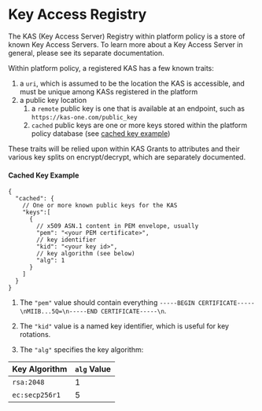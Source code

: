 # Key Access Registry

The KAS (Key Access Server) Registry within platform policy is a store of known Key Access Servers. To learn more about a Key Access Server
in general, please see its separate documentation.

Within platform policy, a registered KAS has a few known traits:

1. a `uri`, which is assumed to be the location the KAS is accessible, and must be unique among KASs registered in the platform
2. a public key location
   1. a `remote` public key is one that is available at an endpoint, such as `https://kas-one.com/public_key`
   2. `cached` public keys are one or more keys stored within the platform policy database (see [cached key example](#cached))

These traits will be relied upon within KAS Grants to attributes and their various key splits on encrypt/decrypt, which are separately documented.

#### Cached Key Example

```json5
{
  "cached": {
    // One or more known public keys for the KAS
    "keys":[
      {
        // x509 ASN.1 content in PEM envelope, usually
        "pem": "<your PEM certificate>",
        // key identifier 
        "kid": "<your key id>",
        // key algorithm (see below)
        "alg": 1
      }
    ]
  }
}
```

1. The `"pem"` value should contain everything `-----BEGIN CERTIFICATE-----\nMIIB...5Q=\n-----END CERTIFICATE-----\n`.

2. The `"kid"` value is a named key identifier, which is useful for key rotations.

3. The `"alg"` specifies the key algorithm:

| Key Algorithm  | `alg` Value |
| -------------- | ----------- |
| `rsa:2048`     | 1           |
| `ec:secp256r1` | 5           |
